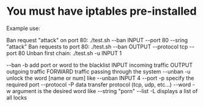 # You must have iptables pre-installed

Example use:

Ban request "attack" on port 80:
        ./test.sh --ban INPUT --port 80 --sring "attack"
Ban requests to port 80:
        ./test.sh --ban OUTPUT --protocol tcp --port 80
Unban first chain:
        ./test.sh -u INPUT 1

--ban        -b         add port or word to the blacklist
        INPUT           incoming traffic
        OUTPUT          outgoing traffic
        FORWARD         traffic passing through the system
--unban      -u         unlock the word
        [name or num]               like --unban INPUT 4
--port       -p         specify the required port
--protocol   -P         data transfer protocol (tcp, udp, etc...)
--word       -w         argument is the desired word
                                    like --string "porn"
--list       -L         displays a list of all locks
